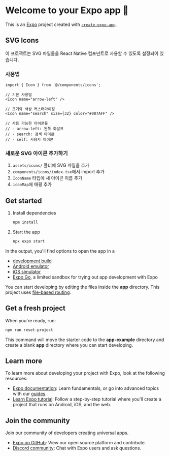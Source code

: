 # Welcome to your Expo app 👋

This is an [Expo](https://expo.dev) project created with [`create-expo-app`](https://www.npmjs.com/package/create-expo-app).

## SVG Icons

이 프로젝트는 SVG 파일들을 React Native 컴포넌트로 사용할 수 있도록 설정되어 있습니다.

### 사용법

```tsx
import { Icon } from '@/components/icons';

// 기본 사용법
<Icon name="arrow-left" />

// 크기와 색상 커스터마이징
<Icon name="search" size={32} color="#007AFF" />

// 사용 가능한 아이콘들
// - arrow-left: 왼쪽 화살표
// - search: 검색 아이콘
// - self: 사용자 아이콘
```

### 새로운 SVG 아이콘 추가하기

1. `assets/icons/` 폴더에 SVG 파일을 추가
2. `components/icons/index.tsx`에서 import 추가
3. `IconName` 타입에 새 아이콘 이름 추가
4. `iconMap`에 매핑 추가

## Get started

1. Install dependencies

   ```bash
   npm install
   ```

2. Start the app

   ```bash
   npx expo start
   ```

In the output, you'll find options to open the app in a

- [development build](https://docs.expo.dev/develop/development-builds/introduction/)
- [Android emulator](https://docs.expo.dev/workflow/android-studio-emulator/)
- [iOS simulator](https://docs.expo.dev/workflow/ios-simulator/)
- [Expo Go](https://expo.dev/go), a limited sandbox for trying out app development with Expo

You can start developing by editing the files inside the **app** directory. This project uses [file-based routing](https://docs.expo.dev/router/introduction).

## Get a fresh project

When you're ready, run:

```bash
npm run reset-project
```

This command will move the starter code to the **app-example** directory and create a blank **app** directory where you can start developing.

## Learn more

To learn more about developing your project with Expo, look at the following resources:

- [Expo documentation](https://docs.expo.dev/): Learn fundamentals, or go into advanced topics with our [guides](https://docs.expo.dev/guides).
- [Learn Expo tutorial](https://docs.expo.dev/tutorial/introduction/): Follow a step-by-step tutorial where you'll create a project that runs on Android, iOS, and the web.

## Join the community

Join our community of developers creating universal apps.

- [Expo on GitHub](https://github.com/expo/expo): View our open source platform and contribute.
- [Discord community](https://chat.expo.dev): Chat with Expo users and ask questions.
